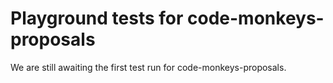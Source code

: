 # Playground tests for code-monkeys-proposals
We are still awaiting the first test run for code-monkeys-proposals.
